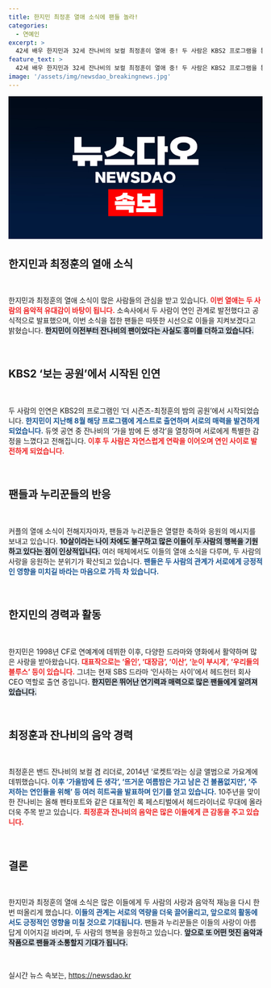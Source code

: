 ```yaml
---
title: 한지민 최정훈 열애 소식에 팬들 놀라!
categories:
  - 연예인
excerpt: >
  42세 배우 한지민과 32세 잔나비의 보컬 최정훈이 열애 중! 두 사람은 KBS2 프로그램을 통해 만남을 시작, 그들의 달콤한 로맨스에 팬들의 응원이 이어지고 있다.
feature_text: >
  42세 배우 한지민과 32세 잔나비의 보컬 최정훈이 열애 중! 두 사람은 KBS2 프로그램을 통해 만남을 시작, 그들의 달콤한 로맨스에 팬들의 응원이 이어지고 있다.
image: '/assets/img/newsdao_breakingnews.jpg'
---
```


<p><img src="/assets/img/newsdao_breakingnews.jpg" alt="pcversion 속보" /></p>

<h2 data-ke-size="size26">한지민과 최정훈의 열애 소식</h2>

<p data-ke-size="size16">&nbsp;</p>

<p>한지민과 최정훈의 열애 소식이 많은 사람들의 관심을 받고 있습니다. <b><span style="color: #ee2323;">이번 열애는 두 사람의 음악적 유대감이 바탕이 됩니다.</span></b> 소속사에서 두 사람이 연인 관계로 발전했다고 공식적으로 발표했으며, 이번 소식을 접한 팬들은 따뜻한 시선으로 이들을 지켜보겠다고 밝혔습니다. <b><span style="background-color: #21538527;">한지민이 이전부터 잔나비의 팬이었다는 사실도 흥미를 더하고 있습니다.</span></b> </p>

<p data-ke-size="size16">&nbsp;</p>

<h2 data-ke-size="size26">KBS2 ‘보는 공원’에서 시작된 인연</h2>

<p data-ke-size="size16">&nbsp;</p>

<p>두 사람의 인연은 KBS2의 프로그램인 ‘더 시즌즈-최정훈의 밤의 공원’에서 시작되었습니다. <b><span style="color: #1a5490;">한지민이 지난해 8월 해당 프로그램에 게스트로 출연하며 서로의 매력을 발견하게 되었습니다.</span></b> 듀엣 공연 중 잔나비의 ‘가을 밤에 든 생각’을 열창하며 서로에게 특별한 감정을 느꼈다고 전해집니다. <b><span style="color: #ee2323;">이후 두 사람은 자연스럽게 연락을 이어오며 연인 사이로 발전하게 되었습니다.</span></b></p>

<p data-ke-size="size16">&nbsp;</p>

<h2 data-ke-size="size26">팬들과 누리꾼들의 반응</h2>

<p data-ke-size="size16">&nbsp;</p>

<p>커플의 열애 소식이 전해지자마자, 팬들과 누리꾼들은 열렬한 축하와 응원의 메시지를 보내고 있습니다. <b><span style="background-color: #21538527;">10살이라는 나이 차에도 불구하고 많은 이들이 두 사람의 행복을 기원하고 있다는 점이 인상적입니다.</span></b> 여러 매체에서도 이들의 열애 소식을 다루며, 두 사람의 사랑을 응원하는 분위기가 확산되고 있습니다. <b><span style="color: #1a5490;">팬들은 두 사람의 관계가 서로에게 긍정적인 영향을 미치길 바라는 마음으로 가득 차 있습니다.</span></b></p>

<p data-ke-size="size16">&nbsp;</p>

<h2 data-ke-size="size26">한지민의 경력과 활동</h2>

<p data-ke-size="size16">&nbsp;</p>

<p>한지민은 1998년 CF로 연예계에 데뷔한 이후, 다양한 드라마와 영화에서 활약하며 많은 사랑을 받아왔습니다. <b><span style="color: #ee2323;">대표작으로는 ‘올인’, ‘대장금’, ‘이산’, ‘눈이 부시게’, ‘우리들의 블루스’ 등이 있습니다.</span></b> 그녀는 현재 SBS 드라마 ‘인사하는 사이’에서 헤드헌터 회사 CEO 역할로 출연 중입니다. <b><span style="background-color: #21538527;">한지민은 뛰어난 연기력과 매력으로 많은 팬들에게 알려져 있습니다.</span></b> </p>

<p data-ke-size="size16">&nbsp;</p>

<h2 data-ke-size="size26">최정훈과 잔나비의 음악 경력</h2>

<p data-ke-size="size16">&nbsp;</p>

<p>최정훈은 밴드 잔나비의 보컬 겸 리더로, 2014년 ‘로켓트’라는 싱글 앨범으로 가요계에 데뷔했습니다. <b><span style="color: #1a5490;">이후 ‘가을밤에 든 생각’, ‘뜨거운 여름밤은 가고 남은 건 볼품없지만’, ‘주저하는 연인들을 위해’ 등 여러 히트곡을 발표하며 인기를 얻고 있습니다.</span></b> 10주년을 맞이한 잔나비는 올해 펜타포트와 같은 대표적인 록 페스티벌에서 헤드라이너로 무대에 올라 더욱 주목 받고 있습니다. <b><span style="color: #ee2323;">최정훈과 잔나비의 음악은 많은 이들에게 큰 감동을 주고 있습니다.</span></b></p>

<p data-ke-size="size16">&nbsp;</p>

<h2 data-ke-size="size26">결론</h2>

<p data-ke-size="size16">&nbsp;</p>

<p>한지민과 최정훈의 열애 소식은 많은 이들에게 두 사람의 사랑과 음악적 재능을 다시 한번 떠올리게 했습니다. <b><span style="color: #1a5490;">이들의 관계는 서로의 역량을 더욱 끌어올리고, 앞으로의 활동에서도 긍정적인 영향을 미칠 것으로 기대됩니다.</span></b> 팬들과 누리꾼들은 이들의 사랑이 아름답게 이어지길 바라며, 두 사람의 행복을 응원하고 있습니다. <b><span style="background-color: #21538527;">앞으로 또 어떤 멋진 음악과 작품으로 팬들과 소통할지 기대가 됩니다.</span></b></p>

<p data-ke-size="size16">&nbsp;</p>
실시간 뉴스 속보는, <a href="https://newsdao.kr" rel="dofollow">https://newsdao.kr</a>


